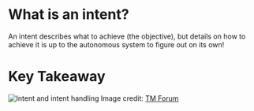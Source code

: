 # What is an intent?
An intent describes what to achieve (the objective), but details on how to achieve it is up to the autonomous system to figure out on its own!

# Key Takeaway

![Intent and intent handling](static/images/Intent_handling_function.png)
Image credit: [TM Forum](https://inform.tmforum.org/features-and-opinion/oda-blog-series-taking-autonomous-networks-from-theory-to-reality)